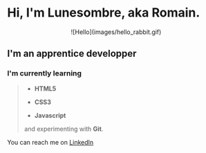 
# Hi, I'm Lunesombre, aka Romain.

<center>
![Hello](images/hello_rabbit.gif)
</center>

## I'm an apprentice developper


### I'm currently learning

> - **HTML5**
>
> - **CSS3**
>
> - **Javascript**
>
> and experimenting with **Git**.
>

You can reach me on [LinkedIn](https://www.linkedin.com/in/romain-touchet-d%C3%A9veloppeur-web/)


<!--
**Lunesombre/Lunesombre** is a ✨ _special_ ✨ repository because its `README.md` (this file) appears on your GitHub profile.

Here are some ideas to get you started:

- 🔭 I’m currently working on ...
- 🌱 I’m currently learning ...
- 👯 I’m looking to collaborate on ...
- 🤔 I’m looking for help with ...
- 💬 Ask me about ...
- 📫 How to reach me: ...
- 😄 Pronouns: ...
- ⚡ Fun fact: ...
-->
